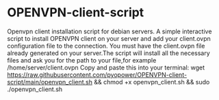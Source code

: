 # OPENVPN-client-script
Openvpn client installation script for debian servers.
A simple interactive script to install OPENVPN client on your server and add your client.ovpn configuration file to the connection.
You must have the client.ovpn file already generated on your server.The script will install all the necessary files and ask you for the path to your file,for example /home/server/client.ovpn
Copy and paste this into your terminal:
wget https://raw.githubusercontent.com/pyopower/OPENVPN-client-script/main/openvpn_client.sh && chmod +x openvpn_client.sh && sudo ./openvpn_client.sh

